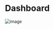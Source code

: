 # Dashboard
![image](https://github.com/Zemiro014/Dashboard/assets/72985209/e4d66c30-443c-48a5-8d3f-9e6f78d768d9)
